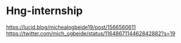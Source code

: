 # Hng-internship
https://lucid.blog/michealogbeide19/post/1566560611
https://twitter.com/mich_ogbeide/status/1164867114462842882?s=19
